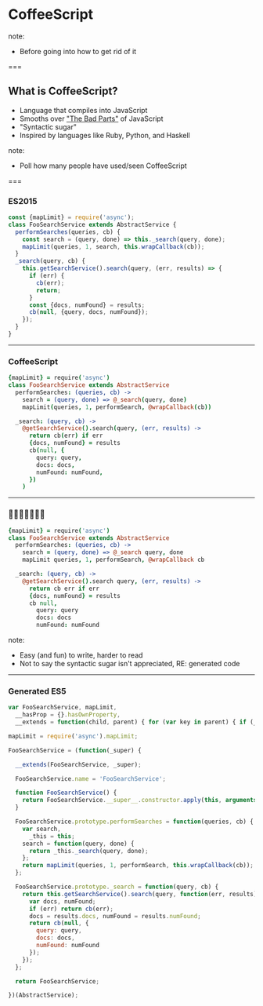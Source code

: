 # CoffeeScript

note:
- Before going into how to get rid of it

===

## What is CoffeeScript?

- Language that compiles into JavaScript
- Smooths over ["The Bad Parts"](https://arcturo.github.io/library/coffeescript/07_the_bad_parts.html) of JavaScript
- "Syntactic sugar"
- Inspired by languages like Ruby, Python, and Haskell

note:
- Poll how many people have used/seen CoffeeScript

===

### ES2015

```javascript
const {mapLimit} = require('async');
class FooSearchService extends AbstractService {
  performSearches(queries, cb) {
    const search = (query, done) => this._search(query, done);
    mapLimit(queries, 1, search, this.wrapCallback(cb));
  }
  _search(query, cb) {
    this.getSearchService().search(query, (err, results) => {
      if (err) {
        cb(err);
        return;
      }
      const {docs, numFound} = results;
      cb(null, {query, docs, numFound});
    });
  }
}
```

---

### CoffeeScript

```coffeescript
{mapLimit} = require('async')
class FooSearchService extends AbstractService
  performSearches: (queries, cb) ->
    search = (query, done) => @_search(query, done)
    mapLimit(queries, 1, performSearch, @wrapCallback(cb))

  _search: (query, cb) ->
    @getSearchService().search(query, (err, results) ->
      return cb(err) if err
      {docs, numFound} = results
      cb(null, {
        query: query,
        docs: docs,
        numFound: numFound,
      })
    )
```

---

<h3 class="horizontal-flip">🍭🍩🍪🍫🍬🌈🤢</h3>

```coffeescript
{mapLimit} = require('async')
class FooSearchService extends AbstractService
  performSearches: (queries, cb) ->
    search = (query, done) => @_search query, done
    mapLimit queries, 1, performSearch, @wrapCallback cb

  _search: (query, cb) ->
    @getSearchService().search query, (err, results) ->
      return cb err if err
      {docs, numFound} = results
      cb null,
        query: query
        docs: docs
        numFound: numFound
```

note:
- Easy (and fun) to write, harder to read
- Not to say the syntactic sugar isn't appreciated, RE: generated code

---

### Generated ES5

```javascript
var FooSearchService, mapLimit,
  __hasProp = {}.hasOwnProperty,
  __extends = function(child, parent) { for (var key in parent) { if (__hasProp.call(parent, key)) child[key] = parent[key]; } function ctor() { this.constructor = child; } ctor.prototype = parent.prototype; child.prototype = new ctor; child.__super__ = parent.prototype; return child; };

mapLimit = require('async').mapLimit;

FooSearchService = (function(_super) {

  __extends(FooSearchService, _super);

  FooSearchService.name = 'FooSearchService';

  function FooSearchService() {
    return FooSearchService.__super__.constructor.apply(this, arguments);
  }

  FooSearchService.prototype.performSearches = function(queries, cb) {
    var search,
      _this = this;
    search = function(query, done) {
      return _this._search(query, done);
    };
    return mapLimit(queries, 1, performSearch, this.wrapCallback(cb));
  };

  FooSearchService.prototype._search = function(query, cb) {
    return this.getSearchService().search(query, function(err, results) {
      var docs, numFound;
      if (err) return cb(err);
      docs = results.docs, numFound = results.numFound;
      return cb(null, {
        query: query,
        docs: docs,
        numFound: numFound
      });
    });
  };

  return FooSearchService;

})(AbstractService);
```
